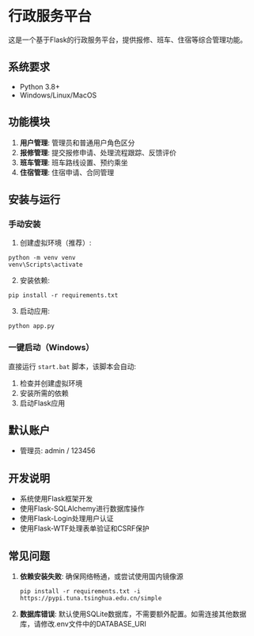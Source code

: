 # 行政服务平台

这是一个基于Flask的行政服务平台，提供报修、班车、住宿等综合管理功能。

## 系统要求

- Python 3.8+
- Windows/Linux/MacOS

## 功能模块

1. **用户管理**: 管理员和普通用户角色区分
2. **报修管理**: 提交报修申请、处理流程跟踪、反馈评价
3. **班车管理**: 班车路线设置、预约乘坐
4. **住宿管理**: 住宿申请、合同管理

## 安装与运行

### 手动安装

1. 创建虚拟环境（推荐）:
```
python -m venv venv
venv\Scripts\activate
```

2. 安装依赖:
```
pip install -r requirements.txt
```

3. 启动应用:
```
python app.py
```

### 一键启动（Windows）

直接运行 `start.bat` 脚本，该脚本会自动:
1. 检查并创建虚拟环境
2. 安装所需的依赖
3. 启动Flask应用

## 默认账户

- 管理员: admin / 123456

## 开发说明

- 系统使用Flask框架开发
- 使用Flask-SQLAlchemy进行数据库操作
- 使用Flask-Login处理用户认证
- 使用Flask-WTF处理表单验证和CSRF保护

## 常见问题

1. **依赖安装失败**: 确保网络畅通，或尝试使用国内镜像源
   ```
   pip install -r requirements.txt -i https://pypi.tuna.tsinghua.edu.cn/simple
   ```

2. **数据库错误**: 默认使用SQLite数据库，不需要额外配置。如需连接其他数据库，请修改.env文件中的DATABASE_URI 